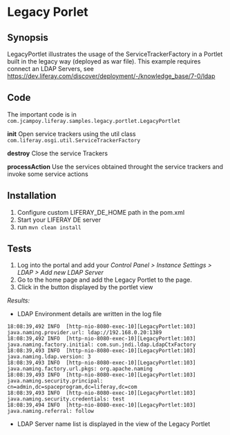 # Legacy Porlet

## Synopsis
LegacyPortlet illustrates the usage of the ServiceTrackerFactory in a Portlet built in the legacy way (deployed as war file). This example requires connect an LDAP Servers, see https://dev.liferay.com/discover/deployment/-/knowledge_base/7-0/ldap

## Code 
The important code is in `com.jcampoy.liferay.samples.legacy.portlet.LegacyPortlet`

**init**
	Open service trackers using the util class `com.liferay.osgi.util.ServiceTrackerFactory`

**destroy**
	Close the service Trackers

**processAction**
	Use the services obtained throught the service trackers and invoke some service actions

## Installation
1. Configure custom LIFERAY_DE_HOME path in the pom.xml
1. Start your LIFERAY DE server
1. run `mvn clean install`


## Tests
1. Log into the portal and add your _Control Panel > Instance Settings > LDAP > Add new LDAP Server_
1. Go to the home page and add the Legacy Portlet to the page.
1. Click in the button displayed by the portlet view

*Results:*

* LDAP Environment details are written in the log file

```18:08:39,491 INFO  [http-nio-8080-exec-10][LegacyPortlet:96] Server Name: server1
18:08:39,492 INFO  [http-nio-8080-exec-10][LegacyPortlet:103] java.naming.provider.url: ldap://192.168.0.20:1389
18:08:39,492 INFO  [http-nio-8080-exec-10][LegacyPortlet:103] java.naming.factory.initial: com.sun.jndi.ldap.LdapCtxFactory
18:08:39,493 INFO  [http-nio-8080-exec-10][LegacyPortlet:103] java.naming.ldap.version: 3
18:08:39,493 INFO  [http-nio-8080-exec-10][LegacyPortlet:103] java.naming.factory.url.pkgs: org.apache.naming
18:08:39,493 INFO  [http-nio-8080-exec-10][LegacyPortlet:103] java.naming.security.principal: cn=admin,dc=spaceprogram,dc=liferay,dc=com
18:08:39,493 INFO  [http-nio-8080-exec-10][LegacyPortlet:103] java.naming.security.credentials: test
18:08:39,494 INFO  [http-nio-8080-exec-10][LegacyPortlet:103] java.naming.referral: follow
```
* LDAP Server name list is displayed in the view of the Legacy Portlet